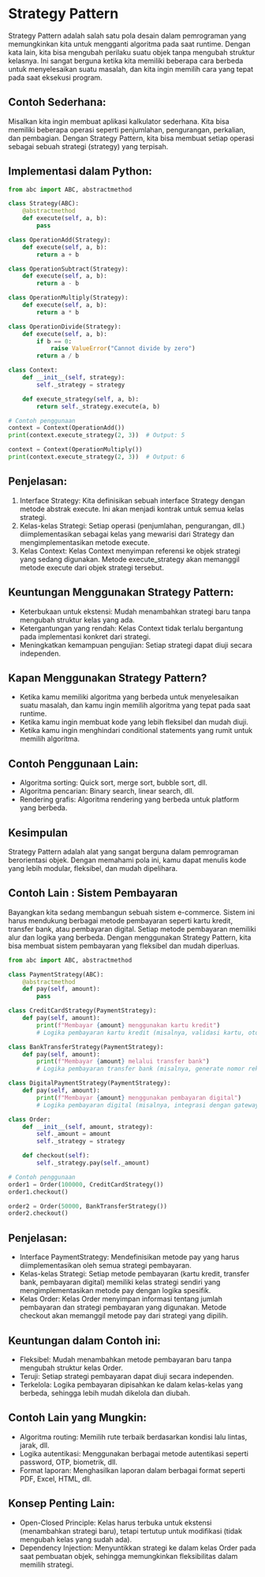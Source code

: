 # Strategy Pattern

Strategy Pattern adalah salah satu pola desain dalam pemrograman yang memungkinkan kita untuk mengganti algoritma pada saat runtime. Dengan kata lain, kita bisa mengubah perilaku suatu objek tanpa mengubah struktur kelasnya. Ini sangat berguna ketika kita memiliki beberapa cara berbeda untuk menyelesaikan suatu masalah, dan kita ingin memilih cara yang tepat pada saat eksekusi program.

## Contoh Sederhana:

Misalkan kita ingin membuat aplikasi kalkulator sederhana. Kita bisa memiliki beberapa operasi seperti penjumlahan, pengurangan, perkalian, dan pembagian. Dengan Strategy Pattern, kita bisa membuat setiap operasi sebagai sebuah strategi (strategy) yang terpisah.

## Implementasi dalam Python:

``` python
from abc import ABC, abstractmethod

class Strategy(ABC):
    @abstractmethod
    def execute(self, a, b):
        pass

class OperationAdd(Strategy):
    def execute(self, a, b):
        return a + b

class OperationSubtract(Strategy):
    def execute(self, a, b):
        return a - b

class OperationMultiply(Strategy):
    def execute(self, a, b):
        return a * b

class OperationDivide(Strategy):
    def execute(self, a, b):
        if b == 0:
            raise ValueError("Cannot divide by zero")
        return a / b

class Context:
    def __init__(self, strategy):
        self._strategy = strategy

    def execute_strategy(self, a, b):
        return self._strategy.execute(a, b)

# Contoh penggunaan
context = Context(OperationAdd())
print(context.execute_strategy(2, 3))  # Output: 5

context = Context(OperationMultiply())
print(context.execute_strategy(2, 3))  # Output: 6
```
## Penjelasan:

1. Interface Strategy: Kita definisikan sebuah interface Strategy dengan metode abstrak execute. Ini akan menjadi kontrak untuk semua kelas strategi.
2. Kelas-kelas Strategi: Setiap operasi (penjumlahan, pengurangan, dll.) diimplementasikan sebagai kelas yang mewarisi dari Strategy dan mengimplementasikan metode execute.
3. Kelas Context: Kelas Context menyimpan referensi ke objek strategi yang sedang digunakan. Metode execute_strategy akan memanggil metode execute dari objek strategi tersebut.

## Keuntungan Menggunakan Strategy Pattern:

- Keterbukaan untuk ekstensi: Mudah menambahkan strategi baru tanpa mengubah struktur kelas yang ada.
- Ketergantungan yang rendah: Kelas Context tidak terlalu bergantung pada implementasi konkret dari strategi.
- Meningkatkan kemampuan pengujian: Setiap strategi dapat diuji secara independen.


## Kapan Menggunakan Strategy Pattern?

- Ketika kamu memiliki algoritma yang berbeda untuk menyelesaikan suatu masalah, dan kamu ingin memilih algoritma yang tepat pada saat runtime.
- Ketika kamu ingin membuat kode yang lebih fleksibel dan mudah diuji.
- Ketika kamu ingin menghindari conditional statements yang rumit untuk memilih algoritma.

## Contoh Penggunaan Lain:

- Algoritma sorting: Quick sort, merge sort, bubble sort, dll.
- Algoritma pencarian: Binary search, linear search, dll.
- Rendering grafis: Algoritma rendering yang berbeda untuk platform yang berbeda.

## Kesimpulan

Strategy Pattern adalah alat yang sangat berguna dalam pemrograman berorientasi objek. Dengan memahami pola ini, kamu dapat menulis kode yang lebih modular, fleksibel, dan mudah dipelihara.

## Contoh Lain :  Sistem Pembayaran
Bayangkan kita sedang membangun sebuah sistem e-commerce. Sistem ini harus mendukung berbagai metode pembayaran seperti kartu kredit, transfer bank, atau pembayaran digital. Setiap metode pembayaran memiliki alur dan logika yang berbeda. Dengan menggunakan Strategy Pattern, kita bisa membuat sistem pembayaran yang fleksibel dan mudah diperluas.

``` python
from abc import ABC, abstractmethod

class PaymentStrategy(ABC):
    @abstractmethod
    def pay(self, amount):
        pass

class CreditCardStrategy(PaymentStrategy):
    def pay(self, amount):
        print(f"Membayar {amount} menggunakan kartu kredit")
        # Logika pembayaran kartu kredit (misalnya, validasi kartu, otorisasi, dll.)

class BankTransferStrategy(PaymentStrategy):
    def pay(self, amount):
        print(f"Membayar {amount} melalui transfer bank")
        # Logika pembayaran transfer bank (misalnya, generate nomor rekening, instruksi transfer)

class DigitalPaymentStrategy(PaymentStrategy):
    def pay(self, amount):
        print(f"Membayar {amount} menggunakan pembayaran digital")
        # Logika pembayaran digital (misalnya, integrasi dengan gateway pembayaran)

class Order:
    def __init__(self, amount, strategy):
        self._amount = amount
        self._strategy = strategy

    def checkout(self):
        self._strategy.pay(self._amount)

# Contoh penggunaan
order1 = Order(100000, CreditCardStrategy())
order1.checkout()

order2 = Order(50000, BankTransferStrategy())
order2.checkout()
```
## Penjelasan:

- Interface PaymentStrategy: Mendefinisikan metode pay yang harus diimplementasikan oleh semua strategi pembayaran.
- Kelas-kelas Strategi: Setiap metode pembayaran (kartu kredit, transfer bank, pembayaran digital) memiliki kelas strategi sendiri yang mengimplementasikan metode pay dengan logika spesifik.
- Kelas Order: Kelas Order menyimpan informasi tentang jumlah pembayaran dan strategi pembayaran yang digunakan. Metode checkout akan memanggil metode pay dari strategi yang dipilih.


## Keuntungan dalam Contoh ini:

- Fleksibel: Mudah menambahkan metode pembayaran baru tanpa mengubah struktur kelas Order.
- Teruji: Setiap strategi pembayaran dapat diuji secara independen.
- Terkelola: Logika pembayaran dipisahkan ke dalam kelas-kelas yang berbeda, sehingga lebih mudah dikelola dan diubah.

## Contoh Lain yang Mungkin:

- Algoritma routing: Memilih rute terbaik berdasarkan kondisi lalu lintas, jarak, dll.
- Logika autentikasi: Menggunakan berbagai metode autentikasi seperti password, OTP, biometrik, dll.
- Format laporan: Menghasilkan laporan dalam berbagai format seperti PDF, Excel, HTML, dll.

## Konsep Penting Lain:

- Open-Closed Principle: Kelas harus terbuka untuk ekstensi (menambahkan strategi baru), tetapi tertutup untuk modifikasi (tidak mengubah kelas yang sudah ada).
- Dependency Injection: Menyuntikkan strategi ke dalam kelas Order pada saat pembuatan objek, sehingga memungkinkan fleksibilitas dalam memilih strategi.